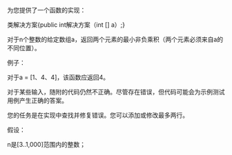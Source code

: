 ﻿为您提供了一个函数的实现：

类解决方案{public int解决方案（int [] a）;}

对于n个整数的给定数组a，返回两个元素的最小非负乘积（两个元素必须来自a的不同位置）。

例子：

对于a = [1、4、4]，该函数应返回4。

对于某些输入，随附的代码仍然不正确。尽管存在错误，但代码可能会为示例测试用例产生正确的答案。

您的任务是在实现中查找并修复错误。您可以添加或修改最多两行。

假设：

n是[3..1,000]范围内的整数；